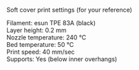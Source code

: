 Soft cover print settings (for your reference)
  
Filament: esun TPE 83A (black)  
Layer height: 0.2 mm  
Nozzle temperature: 240 °C  
Bed temperature: 50 °C  
Print speed: 40 mm/sec  
Supports: Yes (below inner overhangs)  
